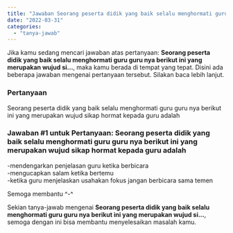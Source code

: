 ```yaml
---
title: "Jawaban Seorang peserta didik yang baik selalu menghormati guru guru nya berikut ini yang merupakan wujud si..."
date: "2022-03-31"
categories: 
  - "tanya-jawab"
---
```


Jika kamu sedang mencari jawaban atas pertanyaan: **Seorang peserta didik yang baik selalu menghormati guru guru nya berikut ini yang merupakan wujud si...**, maka kamu berada di tempat yang tepat. Disini ada beberapa jawaban mengenai pertanyaan tersebut. Silakan baca lebih lanjut.

### Pertanyaan

Seorang peserta didik yang baik selalu menghormati guru guru nya berikut ini yang merupakan wujud sikap hormat kepada guru adalah​

### Jawaban #1 untuk Pertanyaan: Seorang peserta didik yang baik selalu menghormati guru guru nya berikut ini yang merupakan wujud sikap hormat kepada guru adalah​

\-mendengarkan penjelasan guru ketika berbicara  
\-mengucapkan salam ketika bertemu  
\-ketika guru menjelaskan usahakan fokus jangan berbicara sama temen  
  
Semoga membantu ^-^

Sekian tanya-jawab mengenai **Seorang peserta didik yang baik selalu menghormati guru guru nya berikut ini yang merupakan wujud si...**, semoga dengan ini bisa membantu menyelesaikan masalah kamu.
